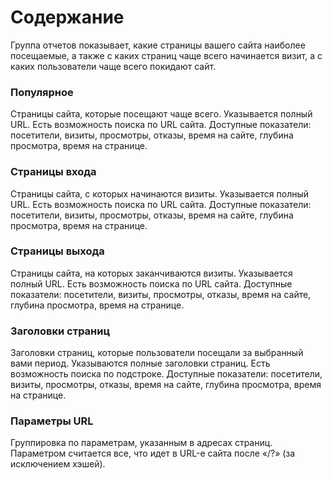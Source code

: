 # Содержание

Группа отчетов показывает, какие страницы вашего сайта наиболее посещаемые, а также с каких страниц чаще всего начинается визит, а с каких пользователи чаще всего покидают сайт.

### Популярное

Страницы сайта, которые посещают чаще всего. Указывается полный URL. Есть возможность поиска по URL сайта. Доступные показатели: посетители, визиты, просмотры, отказы, время на сайте, глубина просмотра, время на странице.

### Страницы входа

Страницы сайта, с которых начинаются визиты. Указывается полный URL. Есть возможность поиска по URL сайта. Доступные показатели: посетители, визиты, просмотры, отказы, время на сайте, глубина просмотра, время на странице.

### Страницы выхода

Страницы сайта, на которых заканчиваются визиты. Указывается полный URL. Есть возможность поиска по URL сайта. Доступные показатели: посетители, визиты, просмотры, отказы, время на сайте, глубина просмотра, время на странице.

### Заголовки страниц

Заголовки страниц, которые пользователи посещали за выбранный вами период. Указываются полные заголовки страниц. Есть возможность поиска по подстроке. Доступные показатели: посетители, визиты, просмотры, отказы, время на сайте, глубина просмотра, время на странице.

### Параметры URL

Группировка по параметрам, указанным в адресах страниц. Параметром считается все, что идет в URL-е сайта после «/?» (за исключением хэшей).
